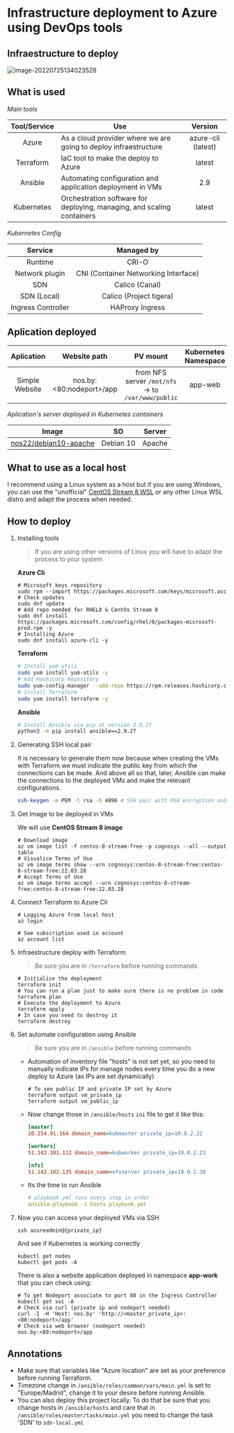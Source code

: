 # Infrastructure deployment to Azure using DevOps tools

## Infraestructure to deploy

![image-20220725134023528](https://i.postimg.cc/pT7Kbbwr/imagen.png)

## What is used

*Main tools*

| Tool/Service | Use                                                          |      Version       |
| :----------: | ------------------------------------------------------------ | :----------------: |
|    Azure     | As a cloud provider where we are going to deploy infraestructure | azure-cli (latest) |
|  Terraform   | IaC tool to make the deploy to Azure                         |       latest       |
|   Ansible    | Automating configuration and application deployment in VMs   |        2.9         |
|  Kubernetes  | Orchestration software for deploying, managing, and scaling containers |       latest       |

*Kubernetes Config*

|      Service       |              Managed by              |
| :----------------: | :----------------------------------: |
|      Runtime       |                CRI-O                 |
|   Network plugin   | CNI (Container Networking Interface) |
|        SDN         |            Calico (Canal)            |
|    SDN (Local)     |       Calico (Project tigera)        |
| Ingress Controller |           HAProxy Ingress            |



## Aplication deployed

|   Aplication   |       Website path       |                      PV mount                      | Kubernetes Namespace |
| :------------: | :----------------------: | :------------------------------------------------: | :------------------: |
| Simple Website | nos.by:<80:nodeport>/app | from NFS server `/mnt/nfs` -> to `/var/www/public` |       app-web        |

*Aplication's server deployed in Kubernetes containers*

| Image                                                        | SO        | Server |
| ------------------------------------------------------------ | --------- | ------ |
| [nos22/debian10-apache](https://hub.docker.com/r/nos22/debian10-apache) | Debian 10 | Apache |



## What to use as a local host

I recommend using a Linux system as a host but if you are using Windows, you can use the "unofficial" [CentOS Stream 8 WSL](https://github.com/mishamosher/CentOS-WSL) or any other Linux WSL distro and adapt the process when needed. 



## How to deploy

1. Installing tools

	> If you are using other versions of Linux you will have to adapt the process to your system

	**Azure Cli**

	```shell
	# Microsoft keys repository
	sudo rpm --import https://packages.microsoft.com/keys/microsoft.asc
	# Check updates
	sudo dnf update
	# Add repo needed for RHEL8 & CentOs Stream 8
	sudo dnf install https://packages.microsoft.com/config/rhel/8/packages-microsoft-prod.rpm -y 
	# Installing Azure
	sudo dnf install azure-cli -y 
	```

	**Terraform**

	```sh
	# Install yum utils
	sudo yum install yum-utils -y
	# Add Hashicorp Repository
	sudo yum-config-manager --add-repo https://rpm.releases.hashicorp.com/RHEL/hashicorp.repo
	# Install Terraform
	sudo yum install terraform -y
	```

	**Ansible**

	```sh
	# Install Ansible via pip at version 2.9.27
	python3 -m pip install ansible==2.9.27
	```

	

2. Generating SSH local pair

	It is necessary to generate them now because when creating the VMs with Terraform we must indicate the public key from which the connections can be made. And above all so that, later, Ansible can make the connections to the deployed VMs and make the relevant configurations.

	```sh
	ssh-keygen -m PEM -t rsa -b 4096 # SSH pair with RSA encryption and 4096 bit length
	```

	

3. Get Image to be deployed in VMs

	We will use **CentOS Stream 8 image**

	```shell
	# Download image
	az vm image list -f centos-8-stream-free -p cognosys --all --output table 
	# Visualice Terms of Use
	az vm image terms show --urn cognosys:centos-8-stream-free:centos-8-stream-free:22.03.28 
	# Accept Terms of Use
	az vm image terms accept --urn cognosys:centos-8-stream-free:centos-8-stream-free:22.03.28  
	```

	

4. Connect Terraform to Azure Cli

	```shell
	# Logging Azure from local host
	az login 
	
	# See subscription used in account
	az account list 
	```

	

5. Infraestructure deploy with Terraform

	> Be sure you are in `/terraform` before running commands

	```shell
	# Initialice the deployment
	terraform init
	# You can run a plan just to make sure there is no problem in code
	terraform plan
	# Execute the deployment to Azure
	terraform apply
	# In case you need to destroy it
	terraform destroy
	```

6. Set automate configuration using Ansible

	> Be sure you are in `/ansible` before running commands

	- Automation of inventory file "hosts" is not set yet, so you need to manually indicate IPs for manage nodes every time you do a new deploy to Azure (as IPs are set dynamically)

		```shell
		# To see public IP and private IP set by Azure 
		terraform output vm_private_ip
		terraform output vm_public_ip
		```

	- Now change those in `/ansible/hosts` `ini` file to get it like this:

		```ini
		[master]
		20.254.91.164 domain_name=kubmaster private_ip=10.0.2.22
		
		[workers]
		51.142.101.112 domain_name=kubworker private_ip=10.0.2.23
		
		[nfs]
		51.142.102.135 domain_name=nfsserver private_ip=10.0.2.30
		```

	- Its the time to run Ansible

		```yaml
		# playbook.yml runs every step in order
		ansible-playbook -i hosts playbook.yml
		```

7. Now you can access your deployed VMs via SSH

	```shell
	ssh azureadmin@{private_ip}
	```

	And see if Kubernetes is working correctly

	```shell
	kubectl get nodes
	kubectl get pods -A
	```

	There is also a website application deployed in namespace **app-work** that you can check using:

	```shell
	# To get Nodeport associate to port 80 in the Ingress Controller
	kubectl get svc -A 
	# Check via curl (private ip and nodeport needed)
	curl -I -H 'Host: nos.by' 'http://<master_private_ip>:<80:nodeport>/app'
	# Check via web browser (nodeport needed)
	nos.by:<80:nodeport>/app
	```

	



## Annotations

- Make sure that variables like "Azure location" are set as your preference before running Terraform.
- Timezone change in `/ansible/roles/common/vars/main.yml` is set to "Europe/Madrid", change it to your desire before running Ansible.
- You can also deploy this project locally. To do that be sure that you change hosts in `/ansible/hosts` and care that in `/ansible/roles/master/tasks/main.yml` you need to change the task 'SDN' to `sdn-local.yml`


